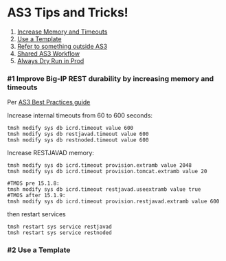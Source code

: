 # AS3 Tips and Tricks! 

1.  [Increase Memory and Timeouts](#1)  
2.  [Use a Template](#labdevices)  
3.  [Refer to something outside AS3](#labnetworks)  
4.  [Shared AS3 Workflow](#publicip)  
5.  [Always Dry Run in Prod](#howtosteps1)  


### #1 Improve Big-IP REST durability by increasing memory and timeouts <a name="1"></a>
Per [AS3 Best Practices guide](https://clouddocs.f5.com/products/extensions/f5-appsvcs-extension/latest/userguide/best-practices.html#increase-timeout-values-if-the-rest-api-is-timing-out)   

Increase internal timeouts from 60 to 600 seconds:
```
tmsh modify sys db icrd.timeout value 600
tmsh modify sys db restjavad.timeout value 600
tmsh modify sys db restnoded.timeout value 600
```

Increase RESTJAVAD memory:
```
tmsh modify sys db icrd.timeout provision.extramb value 2048
tmsh modify sys db icrd.timeout provision.tomcat.extramb value 20

#TMOS pre 15.1.8: 
tmsh modify sys db icrd.timeout restjavad.useextramb value true 
#TMOS after 15.1.9: 
tmsh modify sys db icrd.timeout provision.restjavad.extramb value 600
```

then restart services
```
tmsh restart sys service restjavad
tmsh restart sys service restnoded
```

### #2 Use a Template <a name="2"></a>